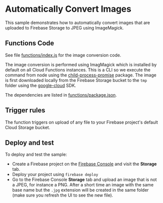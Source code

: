 # Automatically Convert Images

This sample demonstrates how to automatically convert images that are uploaded to Firebase Storage to JPEG using ImageMagick.


## Functions Code

See file [functions/index.js](functions/index.js) for the image conversion code.

The image conversion is performed using ImagMagick which is installed by default on all Cloud Functions instances. This is a CLI so we execute the command from node using the [child-process-promise](https://www.npmjs.com/package/child-process-promise) package. The image is first downloaded locally from the Firebase Storage bucket to the `tmp` folder using the [google-cloud](https://github.com/GoogleCloudPlatform/google-cloud-node) SDK.

The dependencies are listed in [functions/package.json](functions/package.json).


## Trigger rules

The function triggers on upload of any file to your Firebase project's default Cloud Storage bucket.


## Deploy and test

To deploy and test the sample:

 - Create a Firebase project on the [Firebase Console](https://console.firebase.google.com) and visit the **Storage** tab.
 - Deploy your project using `firebase deploy`
 - Go to the Firebase Console **Storage** tab and upload an image that is not a JPEG, for instance a PNG. After a short time an image with the same base name but the `.jpg` extension will be created in the same folder (make sure you refresh the UI to see the new file).
